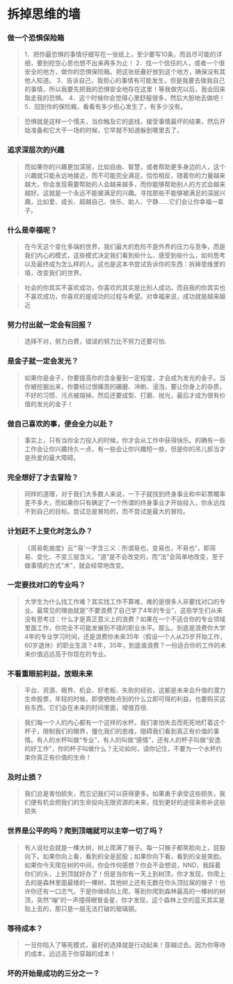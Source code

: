 # 拆掉思维的墙

### 做一个恐惧保险箱

> 1．把你最恐惧的事情仔细写在一张纸上，至少要写10条，而且尽可能的详细，要到挖空心思也想不出来再多为止！
2．找一个信任的人，或者一个很安全的地方，做你的恐惧保险箱。把这张纸叠好放到这个地方，确保没有其他人知道。
3．告诉自己，我担心的事情有可能发生，但是我要去做我自己的事情，所以我要先把我的恐惧安全地存在这里！等我做完以后，我会回来取走我的恐惧。
4．这个时候你会觉得心里舒服很多，然后大胆地去做吧！
5．回到你的保险箱，看看有多少担心发生了，有多少没有。

> 恐惧就是这样一个懦夫，当你触及它的底线，接受事情最坏的结果，然后开始准备和它大干一场的时候，它早就不知道躲到哪里去了。

### 追求深层次的兴趣

> 而如果你的兴趣更加深层，比如自由、智慧，或者帮助更多身边的人，这个兴趣就只能永远地接近，而不可能完全满足。恰恰相反，随着你的力量越来越大，你会发现需要帮助的人会越来越多，而你能够帮助别人的方式会越来越好。这就是一个永远不能被满足的兴趣。寻找那些不能够被满足的深层兴趣，比如爱、成长、超越自己、快乐、助人、宁静……它们会让你幸福一辈子。

### 什么是幸福呢？

> 在今天这个变化多端的世界，我们最大的危险不是外界的压力与竞争，而是我们内心的模式，这些模式决定我们看到些什么、感受到些什么，如何思考以及最终成为怎么样的人。这也是这本书尝试告诉你的东西：拆掉思维里的墙，改变我们的世界。 

> 社会的你其实不喜欢成功，你喜欢的其实是比别人成功。而自我的你其实也不喜欢成功，你喜欢的是成功的过程与希望。对幸福来说，成功就是越来越近


### 努力付出就一定会有回报？

> 选择不对，努力白费，错误的努力比不努力还要可怕.

### 是金子就一定会发光？

> 如果你是金子，你要提高你的含金量到一定程度，才会成为发光的金子。当你被挖掘出来，你要经过很痛苦的碾磨、冲刷、浸泡，要让你身上的杂质，不好的习惯、污点被熔掉。然后还要成型、打磨、抛光，最后才成为很有价值的发光的金子！

### 做自己喜欢的事，便会全力以赴？

> 事实上，只有当你全力投入的时候，你才会从工作中获得快乐。的确有一些工作会让你兴趣持久一点，有一些会让你兴趣短一些，但是你的吊儿郎当才是热爱的最大障碍。

### 完全想好了才去冒险？

> 同样的道理，对于我们大多数人来说，一下子就找到终身事业和中彩票概率差不多大，而如果你只有确定了一个所谓的终身事业才开始投入，你永远找不到自己的目标。尝试总是冒险的，而不尝试是最大的冒险。

### 计划赶不上变化时怎么办？

> 《周易乾凿度》云“‘易’一字含三义：所谓易也，变易也，不易也”，即简易、变化、不变三层含义。“道”是不会改变的，而“法”会简单地改变，至于做事情的方式“术”，就会经常地改变。

### 一定要找对口的专业吗？

> 大学生为什么找工作难？其实找工作不算难，难的是很多人非要找对口的专业。最常见的理由就是“不要浪费了自己学了4年的专业”，这些学生们从来没有思考过：什么才是真正意义上的浪费？如果在一个不适合你的专业领域里面工作，你完全不可能发展到不错的职业水平。那么，到底是浪费你大学4年的专业学习时间，还是浪费你未来35年（假设一个人从25岁开始工作，60岁退休）的职业生涯？4年，35年，到底谁浪费？一份适合你的工作的未来价值远远高于你现在的专业。

### 不看重眼前利益，放眼未来
> 平台、资源、眼界、机会、好老板、失败的经验，这都是未来会升值的潜力生命股票，年轻的时候，即使牺牲点别的什么立即可得的利益，也要购买这些东西，它们会在未来的时间里面，增值百倍.

> 我们每一个人的内心都有一个这样的水杯。我们害怕失去而死死地盯着这个杯子，限制我们的眼界，僵化我们的思维，阻碍我们看到真正有价值的事情。有人的水杯叫做“专业”，有人的叫做“感情”，还有人的杯子叫做“安逸的好工作”，你的杯子叫做什么？无论如何，请你记住，不要为一个水杯约束你真正有价值的生命！

### 及时止损？

> 我们总是害怕损失，而忘记我们可以获得更多。如果勇于承受这些损失，我们便有机会把我们的生命投向无限资源的未来，找到更好的途径来弥补这些损失

### 世界是公平的吗？爬到顶端就可以主宰一切了吗？

>有人说社会就是一棵大树，树上爬满了猴子。每一只猴子都笑脸向上，屁股向下。如果你向上看，看到的全是屁股；如果你向下看，看到的全是笑脸。如果你今天爬在树的中间，你会作何感想？你会不会想说，NND，我踩着你们的头，上到顶就好办了！但是当你有一天上到树顶，你才发现，你爬上去的是森林里面最矮的一棵树，其他树上还有无数在你头顶拉屎的猴子！也许你还有一口志气，于是你继续向上爬，等到你爬到森林最高的一棵树的树顶，突然“嘣”的一声撞得眼冒金星，你才发现，这个森林上空的蓝天其实是贴上去的，那只是一层无法打破的玻璃钢。

### 等待成本？

> 一旦你陷入了等死模式，最好的选择就是行动起来！穿越过去。因为你等待的成本，远远高于你穿越的成本！

### 坏的开始是成功的三分之一？